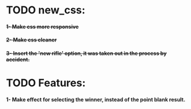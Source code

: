 # TODO new_css:

#### ~~1- Make css more responsive~~
#### ~~2- Make css cleaner~~
#### ~~3- Insert the 'new rifle' option, it was taken out in the process by accident.~~ 

# TODO Features:

#### 1- Make effect for selecting the winner, instead of the point blank result.

